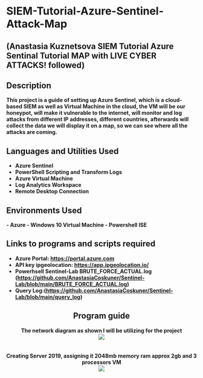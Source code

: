 <h1>SIEM-Tutorial-Azure-Sentinel-Attack-Map</h1>

<h2>(Anastasia Kuznetsova SIEM Tutorial Azure Sentinal Tutorial MAP with LIVE CYBER ATTACKS! followed)</h2>

<h2>Description</h2>
<b>This project is a guide of setting up Azure Sentinel, which is a cloud-based SIEM as well as Virtual Machine in the cloud, the VM will be our honeypot, will make it vulnerable to the internet, will monitor and log attacks from different IP addresses, different countries, afterwards will collect the data we will display it on a map, so we can see where all the attacks are coming.
<br/>

<h2>Languages and Utilities Used</h2>

- <b>Azure Sentinel</b> 
- <b>PowerShell Scripting and Transform Logs</b>
- <b>Azure Virtual Machine</b>
- <b>Log Analytics Workspace</b>
- <b>Remote Desktop Connection</b>


<h2>Environments Used</h2>
- <b>Azure</b>
- <b>Windows 10 Virtual Machine</b>
- <b>Powershell ISE</b>

<h2>Links to programs and scripts required</h2>

- <b>Azure Portal:</b> https://portal.azure.com
- <b>API key ipgeolocation:</b> https://app.ipgeolocation.io/
- <b>Powerhsell Sentinel-Lab BRUTE_FORCE_ACTUAL.log (https://github.com/AnastasiaCoskuner/Sentinel-Lab/blob/main/BRUTE_FORCE_ACTUAL.log)
- <b>Query Log:</b>(https://github.com/AnastasiaCoskuner/Sentinel-Lab/blob/main/query_log)   

<h2 align="center">Program guide</h2>

<p align="center">
<b>The network diagram as shown I will be utilizing for the project</b> <br/>
<img src="https://i.imgur.com/HKW2M6b.jpeg"/>
<br />
<br />
<br />
<b>Creating Server 2019, assigning it 2048mb memory ram approx 2gb and 3 processors VM</b> <br/>
<img src="https://i.imgur.com/nqjMOCy.jpg"/>
<br />
<br />
<br/>
